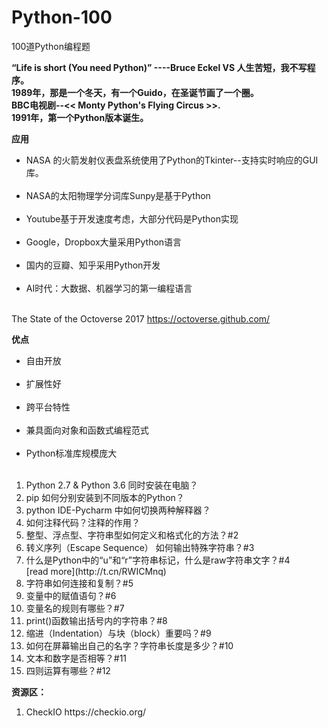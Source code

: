 # Python-100
100道Python编程题

**“Life is short
(You need Python)” ----Bruce Eckel  VS 人生苦短，我不写程序。<br />
1989年，那是一个冬天，有一个Guido，在圣诞节画了一个圈。<br />
BBC电视剧--<< Monty Python's Flying Circus >>.<br />
1991年，第一个Python版本诞生。**<br />


**应用**
<ul>
<li>NASA 的火箭发射仪表盘系统使用了Python的Tkinter--支持实时响应的GUI库。</li><br/ >
<li>NASA的太阳物理学分词库Sunpy是基于Python</li><br/ >
<li>Youtube基于开发速度考虑，大部分代码是Python实现</li><br/ >
<li>Google，Dropbox大量采用Python语言</li><br/ >
<li>国内的豆瓣、知乎采用Python开发</li><br/ >
<li>AI时代：大数据、机器学习的第一编程语言</li><br/ >
</ul>

The State of the Octoverse 2017 https://octoverse.github.com/
<br />

**优点**
<ul>
<li>自由开放</li><br/ >
<li>扩展性好</li><br/ >
<li>跨平台特性</li><br/ >
<li>兼具面向对象和函数式编程范式</li><br/ >
<li>Python标准库规模庞大</li><br/ >

</ul>

<ol>
<li>Python 2.7 & Python 3.6 同时安装在电脑？</li>
<li>pip 如何分别安装到不同版本的Python？</li>
<li>python IDE-Pycharm 中如何切换两种解释器？</li>
<li>如何注释代码？注释的作用？</li>
<li>整型、浮点型、字符串型如何定义和格式化的方法？#2</li>
<li>转义序列（Escape Sequence） 如何输出特殊字符串？#3</li>
<li>什么是Python中的“u”和“r”字符串标记，什么是raw字符串文字？#4</li>[read more](http://t.cn/RWICMnq)
<li>字符串如何连接和复制？#5</li>
<li>变量中的赋值语句？#6</li>
<li>变量名的规则有哪些？#7</li>
<li>print()函数输出括号内的字符串？#8</li>
<li>缩进（Indentation）与块（block）重要吗？#9</li>
<li>如何在屏幕输出自己的名字？字符串长度是多少？#10</li>
<li>文本和数字是否相等？#11</li>
<li>四则运算有哪些？#12</li>
</ol>




<b>资源区：</b>
<ol>
  <li>CheckIO https://checkio.org/</li>
  </ol>















